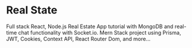 # Real State 

Full stack React, Node.js Real Estate App tutorial with MongoDB and real-time chat functionality with Socket.io. Mern Stack project using Prisma, JWT, Cookies, Context API, React Router Dom, and more...
